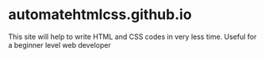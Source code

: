 # automatehtmlcss.github.io
This site will help to write HTML and CSS codes in very less time.
Useful for a beginner level web developer

